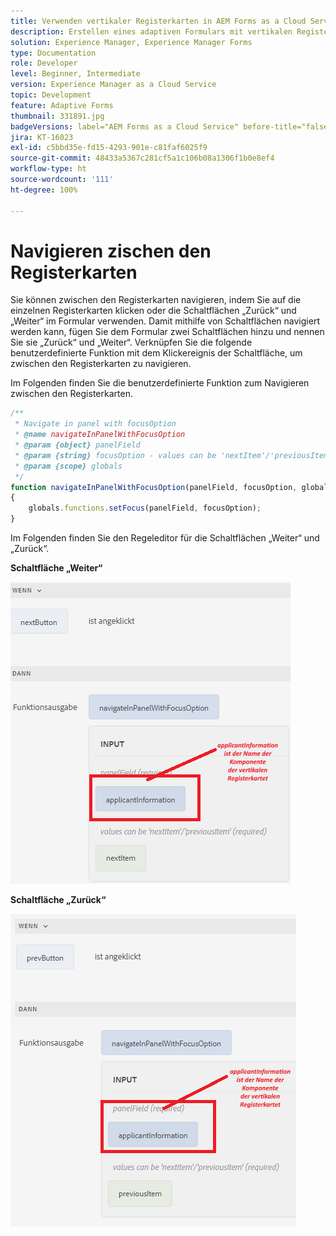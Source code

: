 ```yaml
---
title: Verwenden vertikaler Registerkarten in AEM Forms as a Cloud Service
description: Erstellen eines adaptiven Formulars mit vertikalen Registerkarten
solution: Experience Manager, Experience Manager Forms
type: Documentation
role: Developer
level: Beginner, Intermediate
version: Experience Manager as a Cloud Service
topic: Development
feature: Adaptive Forms
thumbnail: 331891.jpg
badgeVersions: label="AEM Forms as a Cloud Service" before-title="false"
jira: KT-16023
exl-id: c5bbd35e-fd15-4293-901e-c81faf6025f9
source-git-commit: 48433a5367c281cf5a1c106b08a1306f1b0e8ef4
workflow-type: ht
source-wordcount: '111'
ht-degree: 100%

---
```


# Navigieren zischen den Registerkarten

Sie können zwischen den Registerkarten navigieren, indem Sie auf die einzelnen Registerkarten klicken oder die Schaltflächen „Zurück“ und „Weiter“ im Formular verwenden.
Damit mithilfe von Schaltflächen navigiert werden kann, fügen Sie dem Formular zwei Schaltflächen hinzu und nennen Sie sie „Zurück“ und „Weiter“. Verknüpfen Sie die folgende benutzerdefinierte Funktion mit dem Klickereignis der Schaltfläche, um zwischen den Registerkarten zu navigieren.

Im Folgenden finden Sie die benutzerdefinierte Funktion zum Navigieren zwischen den Registerkarten.



```javascript
/**
 * Navigate in panel with focusOption
 * @name navigateInPanelWithFocusOption
 * @param {object} panelField
 * @param {string} focusOption - values can be 'nextItem'/'previousItem'
 * @param {scope} globals
 */
function navigateInPanelWithFocusOption(panelField, focusOption, globals)
{
    globals.functions.setFocus(panelField, focusOption);
}
```

Im Folgenden finden Sie den Regeleditor für die Schaltflächen „Weiter“ und „Zurück“.

**Schaltfläche „Weiter“**

![next-button](assets/next-button.png)

**Schaltfläche „Zurück“**

![prev-button](assets/prev-button.png)
